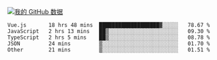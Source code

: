 [![我的 GitHub 数据](https://github-readme-stats.vercel.app/api?username=unbrain&?theme=dark)]()

<!--START_SECTION:waka-->
```text
Vue.js       18 hrs 48 mins  ███████████████████▓░░░░░   78.67 % 
JavaScript   2 hrs 13 mins   ██▒░░░░░░░░░░░░░░░░░░░░░░   09.30 % 
TypeScript   2 hrs 5 mins    ██▒░░░░░░░░░░░░░░░░░░░░░░   08.78 % 
JSON         24 mins         ▒░░░░░░░░░░░░░░░░░░░░░░░░   01.70 % 
Other        21 mins         ▒░░░░░░░░░░░░░░░░░░░░░░░░   01.51 % 
```
<!--END_SECTION:waka-->
